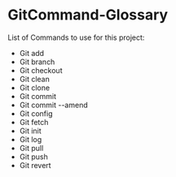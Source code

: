 # GitCommand-Glossary

List of Commands to use for this project:
- Git add
- Git branch
- Git checkout
- Git clean
- Git clone
- Git commit
- Git commit --amend
- Git config
- Git fetch
- Git init
- Git log
- Git pull
- Git push
- Git revert